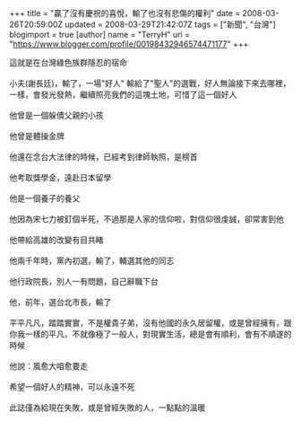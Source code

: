 +++
title = "贏了沒有慶祝的喜悅，輸了也沒有悲傷的權利"
date = 2008-03-26T20:59:00Z
updated = 2008-03-29T21:42:07Z
tags = ["新聞", "台灣"]
blogimport = true 
[author]
	name = "TerryH"
	uri = "https://www.blogger.com/profile/00198432946574471177"
+++

這就是在台灣綠色族群隱忍的宿命<br /><br />小夫(謝長廷)，輸了，一場"好人" 輸給了"聖人"的選戰，好人無論接下來去哪裡，一樣，會發光發熱，繼續照亮我們的這塊土地，可惜了這一個好人<br /><br />他曾是一個躲債父親的小孩<br /><br />他曾是體操金牌<br /><br />他還在念台大法律的時候，已經考到律師執照，是榜首<br /><br />他考取獎學金，遠赴日本留學<br /><br />他是一個養子的養父<br /><br />他因為宋七力被釘個半死，不過那是人家的信仰啦，對信仰很虔誠，卻常害到他<br /><br />他帶給高雄的改變有目共睹<br /><br />他兩千年時，黨內初選，輸了，輔選其他的同志<br /><br />他行政院長，別人一有問題，自己辭職下台<br /><br />他，前年，選台北市長，輸了<br /><br />平平凡凡，踏踏實實，不是權貴子弟，沒有他國的永久居留權，或是曾經擁有，跟你我一樣的平凡，不就像極了一般人，對現實生活，總是會有順利，會有不順遂的時候<br /><br />他說：風愈大咱愈要走<br /><br />希望一個好人的精神，可以永遠不死<br /><br />此誌僅為給現在失敗，或是曾經失敗的人，一點點的溫暖
